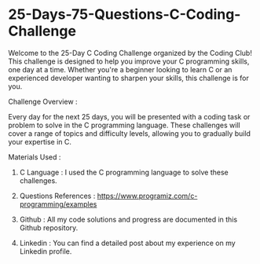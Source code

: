 # 25-Days-75-Questions-C-Coding-Challenge

Welcome to the 25-Day C Coding Challenge organized by the Coding Club! This challenge is designed to help you improve your C programming skills, one day at a time. Whether you're a beginner looking to learn C or an experienced developer wanting to sharpen your skills, this challenge is for you.

Challenge Overview :

Every day for the next 25 days, you will be presented with a coding task or problem to solve in the C programming language. These challenges will cover a range of topics and difficulty levels, allowing you to gradually build your expertise in C.

Materials Used :

1. C Language : I used the C programming language to solve these challenges.

2. Questions References : https://www.programiz.com/c-programming/examples

3. Github : All my code solutions and progress are documented in this Github repository.

4. Linkedin : You can find a detailed post about my experience on my Linkedin profile.
